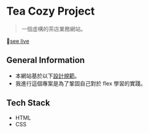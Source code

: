 # Tea Cozy Project 
>一個虛構的茶店業務網站。

🔆[see live](https://peterkibuchi.github.io/tea-cozy)

## General Information
- 本網站基於以下[設計規範](./resources/design/img-tea-cozy-redline.jpg)。
- 我進行這個專案是為了鞏固自己對於 flex 學習的實踐。

## Tech Stack
- HTML
- CSS
